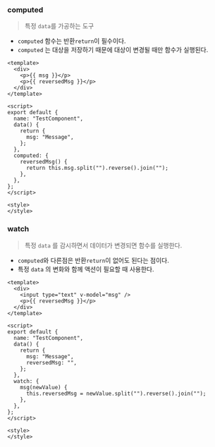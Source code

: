 ### computed

> 특정 `data`를 가공하는 도구

- `computed` 함수는 반환`return`이 필수이다.
- `computed` 는 대상을 저장하기 때문에 대상이 변경될 때만 함수가 실행된다.

```vue
<template>
  <div>
    <p>{{ msg }}</p>
    <p>{{ reversedMsg }}</p>
  </div>
</template>

<script>
export default {
  name: "TestComponent",
  data() {
    return {
      msg: "Message",
    };
  },
  computed: {
    reversedMsg() {
      return this.msg.split("").reverse().join("");
    },
  },
};
</script>

<style>
</style>
```



### watch

> 특정 `data` 를 감시하면서 데이터가 변경되면 함수를 실행한다.

- `computed`와 다른점은 반환`return`이 없어도 된다는 점이다.
- 특정 `data` 의 변화와 함께 액션이 필요할 때 사용한다.

```vue
<template>
  <div>
    <input type="text" v-model="msg" />
    <p>{{ reversedMsg }}</p>
  </div>
</template>

<script>
export default {
  name: "TestComponent",
  data() {
    return {
      msg: "Message",
      reversedMsg: "",
    };
  },
  watch: {
    msg(newValue) {
      this.reversedMsg = newValue.split("").reverse().join("");
    },
  },
};
</script>

<style>
</style>
```


